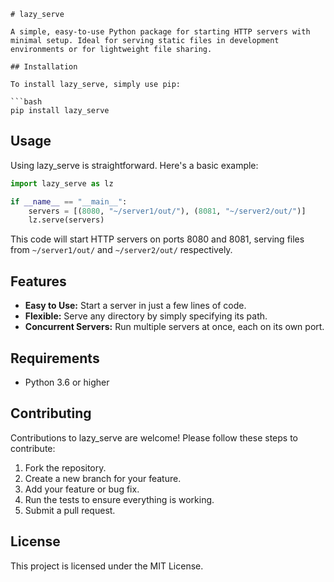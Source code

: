 ```
# lazy_serve

A simple, easy-to-use Python package for starting HTTP servers with minimal setup. Ideal for serving static files in development environments or for lightweight file sharing.

## Installation

To install lazy_serve, simply use pip:

```bash
pip install lazy_serve
```


## Usage

Using lazy_serve is straightforward. Here's a basic example:

```python
import lazy_serve as lz

if __name__ == "__main__":
    servers = [(8080, "~/server1/out/"), (8081, "~/server2/out/")]
    lz.serve(servers)
```

This code will start HTTP servers on ports 8080 and 8081, serving files from `~/server1/out/` and `~/server2/out/` respectively.

## Features

- **Easy to Use:** Start a server in just a few lines of code.
- **Flexible:** Serve any directory by simply specifying its path.
- **Concurrent Servers:** Run multiple servers at once, each on its own port.

## Requirements

- Python 3.6 or higher

## Contributing

Contributions to lazy_serve are welcome! Please follow these steps to contribute:

1. Fork the repository.
2. Create a new branch for your feature.
3. Add your feature or bug fix.
4. Run the tests to ensure everything is working.
5. Submit a pull request.

## License

This project is licensed under the MIT License.
